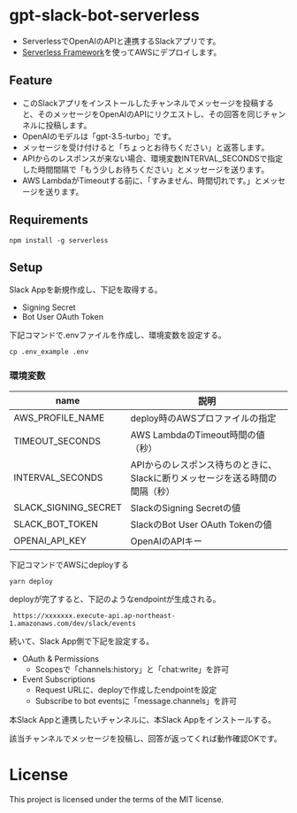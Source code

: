 # gpt-slack-bot-serverless

- ServerlessでOpenAIのAPIと連携するSlackアプリです。
- [Serverless Framework](https://www.serverless.com/)を使ってAWSにデプロイします。

## Feature

- このSlackアプリをインストールしたチャンネルでメッセージを投稿すると、そのメッセージをOpenAIのAPIにリクエストし、その回答を同じチャンネルに投稿します。
- OpenAIのモデルは「gpt-3.5-turbo」です。
- メッセージを受け付けると「ちょっとお待ちください」と返答します。
- APIからのレスポンスが来ない場合、環境変数INTERVAL_SECONDSで指定した時間間隔で「もう少しお待ちください」とメッセージを送ります。
- AWS LambdaがTimeoutする前に、「すみません、時間切れです。」とメッセージを送ります。

## Requirements

```
npm install -g serverless
```

## Setup

Slack Appを新規作成し、下記を取得する。
- Signing Secret
- Bot User OAuth Token

下記コマンドで.envファイルを作成し、環境変数を設定する。

```
cp .env_example .env
```

### 環境変数
|name|説明|
|---|---|
|AWS_PROFILE_NAME|deploy時のAWSプロファイルの指定|
|TIMEOUT_SECONDS|AWS LambdaのTimeout時間の値（秒）|
|INTERVAL_SECONDS|APIからのレスポンス待ちのときに、Slackに断りメッセージを送る時間の間隔（秒）|
|SLACK_SIGNING_SECRET|SlackのSigning Secretの値|
|SLACK_BOT_TOKEN|SlackのBot User OAuth Tokenの値|
|OPENAI_API_KEY|OpenAIのAPIキー|

下記コマンドでAWSにdeployする
```
yarn deploy
```

deployが完了すると、下記のようなendpointが生成される。
```
 https://xxxxxxx.execute-api.ap-northeast-1.amazonaws.com/dev/slack/events  
```

続いて、Slack App側で下記を設定する。
- OAuth & Permissions
  - Scopesで「channels:history」と「chat:write」を許可
- Event Subscriptions
  - Request URLに、deployで作成したendpointを設定
  - Subscribe to bot eventsに「message.channels」を許可

本Slack Appと連携したいチャンネルに、本Slack Appをインストールする。

該当チャンネルでメッセージを投稿し、回答が返ってくれば動作確認OKです。

# License
This project is licensed under the terms of the MIT license.




